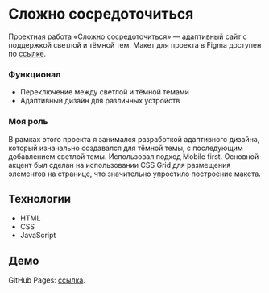 # Сложно сосредоточиться

Проектная работа «Сложно сосредоточиться» — адаптивный сайт с поддержкой светлой и тёмной тем. Макет для проекта в Figma доступен по [ссылке](https://www.figma.com/file/lCqDbWjgllgJtb2hmCqfyX/%236-%D0%A1%D0%BB%D0%BE%D0%B6%D0%BD%D0%BE-%D1%81%D0%BE%D1%81%D1%80%D0%B5%D0%B4%D0%BE%D1%82%D0%BE%D1%87%D0%B8%D1%82%D1%8C%D1%81%D1%8F?type=design&node-id=0-1&t=APAUXUcSQ3Pijp4O-0).

### Функционал
- Переключение между светлой и тёмной темами
- Адаптивный дизайн для различных устройств

### Моя роль

В рамках этого проекта я занимался разработкой адаптивного дизайна, который изначально создавался для тёмной темы, с последующим добавлением светлой темы. Использовал подход Mobile first. Основной акцент был сделан на использовании CSS Grid для размещения элементов на странице, что значительно упростило построение макета.

## Технологии

- HTML
- CSS
- JavaScript

## Демо

GitHub Pages: [ссылка](https://w1tcher6479.github.io/slozhno-sosredotochitsya/).
